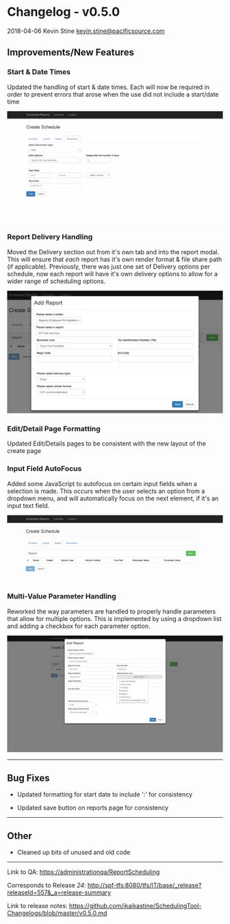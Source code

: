 # Changelog - v0.5.0

2018-04-06 Kevin Stine <kevin.stine@pacificsource.com>

## Improvements/New Features

### Start & Date Times

Updated the handling of start & date times. Each will now be required in order
to prevent errors that arose when the use did not include a start/date time

![StartDateTimes](Resources/StartDateTimes.gif)

### Report Delivery Handling

Moved the Delivery section out from it's own tab and into the report modal. This
will ensure that *each* report has it's own render format & file share path (if applicable).
Previously, there was just one set of Delivery options per schedule, now each report
will have it's own delivery options to allow for a wider range of scheduling options.

![DeliveryOptions](Resources/DeliveryOptions.PNG)

### Edit/Detail Page Formatting

Updated Edit/Details pages to be consistent with the new layout of the create page

### Input Field AutoFocus

Added some JavaScript to autofocus on certain input fields when a selection is
  made. This occurs when the user selects an option from a dropdown menu, and
  will automatically focus on the next element, if it's an input text field.

![AutoFocus](Resources/AutoFocus.gif)

### Multi-Value Parameter Handling

Reworked the way parameters are handled to properly handle parameters that allow
for multiple options. This is implemented by using a dropdown list and adding
a checkbox for each parameter option.

![MultiValueParams](Resources/MultiValueParams.PNG)

___

## Bug Fixes

* Updated formatting for start date to include ':' for consistency

* Updated save button on reports page for consistency

___

## Other

* Cleaned up bits of unused and old code

___

Link to QA: <https://administrationqa/ReportScheduling>

Corresponds to Release *24*: <http://spf-tfs:8080/tfs/IT/base/_release?releaseId=557&_a=release-summary>

Link to release notes: <https://github.com/ikaikastine/SchedulingTool-Changelogs/blob/master/v0.5.0.md>